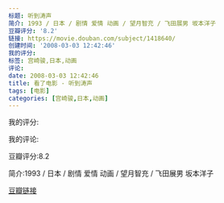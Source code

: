 ```yaml
---
标题: 听到涛声
简介: 1993 / 日本 / 剧情 爱情 动画 / 望月智充 / 飞田展男 坂本洋子
豆瓣评分: '8.2'
链接: https://movie.douban.com/subject/1418640/
创建时间: '2008-03-03 12:42:46'
我的评分:
标签: 宫崎骏,日本,动画
评论:
date: 2008-03-03 12:42:46
title: 看了电影 - 听到涛声
tags: [电影]
categories: [宫崎骏,日本,动画]
---
```


我的评分:

我的评论:

豆瓣评分:8.2

简介:1993 / 日本 / 剧情 爱情 动画 / 望月智充 / 飞田展男 坂本洋子

[豆瓣链接](https://movie.douban.com/subject/1418640/)

